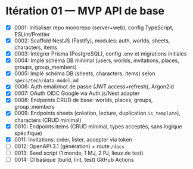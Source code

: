 # Itération 01 — MVP API de base

- [x] 0001: Initialiser repo monorepo (server+web), config TypeScript, ESLint/Prettier
- [x] 0002: Scaffold NestJS (Fastify), modules: auth, worlds, sheets, characters, items
- [x] 0003: Intégrer Prisma (PostgreSQL), config .env et migrations initiales
 - [x] 0004: Implé schéma DB minimal (users, worlds, invitations, places, groups, group_members)
 - [x] 0005: Implé schéma DB (sheets, characters, items) selon `specs/tech/data-model.md`
 - [x] 0006: Auth email/mot de passe (JWT access+refresh), Argon2id
 - [x] 0007: OAuth OIDC Google via Auth.js/Nest adapter
 - [x] 0008: Endpoints CRUD de base: worlds, places, groups, group_members
- [x] 0009: Endpoints sheets (création, lecture, duplication `is_template`), characters (CRUD minimal)
- [x] 0010: Endpoints items (CRUD minimal, types acceptés, sans logique spécifique)
 - [x] 0011: Invitations: créer, lister, accepter via token
 - [ ] 0012: OpenAPI 3.1 (génération) + route `/docs`
 - [ ] 0013: Seed script (1 monde, 1 MJ, 2 PJ, lieux de test)
 - [ ] 0014: CI basique (build, lint, test) GitHub Actions
